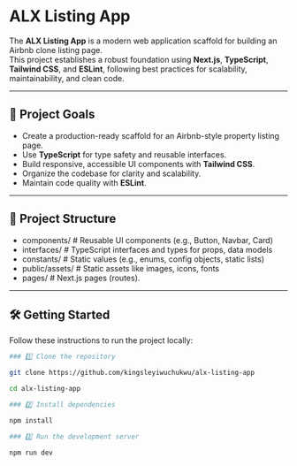 # ALX Listing App

The **ALX Listing App** is a modern web application scaffold for building an Airbnb clone listing page.  
This project establishes a robust foundation using **Next.js**, **TypeScript**, **Tailwind CSS**, and **ESLint**, following best practices for scalability, maintainability, and clean code.

---

## 🚀 Project Goals

- Create a production-ready scaffold for an Airbnb-style property listing page.
- Use **TypeScript** for type safety and reusable interfaces.
- Build responsive, accessible UI components with **Tailwind CSS**.
- Organize the codebase for clarity and scalability.
- Maintain code quality with **ESLint**.

---

## 📂 Project Structure

- components/ # Reusable UI components (e.g., Button, Navbar, Card)
- interfaces/ # TypeScript interfaces and types for props, data models
- constants/ # Static values (e.g., enums, config objects, static lists)
- public/assets/ # Static assets like images, icons, fonts
- pages/ # Next.js pages (routes).

---

## 🛠️ Getting Started

Follow these instructions to run the project locally:


```bash
### 1️⃣ Clone the repository

git clone https://github.com/kingsleyiwuchukwu/alx-listing-app

cd alx-listing-app

### 2️⃣ Install dependencies

npm install

### 3️⃣ Run the development server

npm run dev
